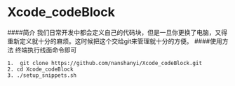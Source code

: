 # Xcode_codeBlock
####简介
    我们日常开发中都会定义自己的代码块，但是一旦你更换了电脑，又得重新定义就十分的麻烦。这时候把这个交给git来管理就十分的方便。
####使用方法
    终端执行线面命令即可
```
1.  git clone https://github.com/nanshanyi/Xcode_codeBlock.git
2. cd Xcode_codeBlock
3. ./setup_snippets.sh
```
